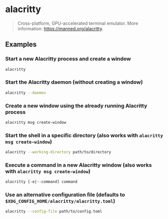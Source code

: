 # alacritty

> Cross-platform, GPU-accelerated terminal emulator. More information: <https://manned.org/alacritty>.

## Examples

### Start a new Alacritty process and create a window

```bash
alacritty
```

### Start the Alacritty daemon (without creating a window)

```bash
alacritty --daemon
```

### Create a new window using the already running Alacritty process

```bash
alacritty msg create-window
```

### Start the shell in a specific directory (also works with `alacritty msg create-window`)

```bash
alacritty --working-directory path/to/directory
```

### Execute a command in a new Alacritty window (also works with `alacritty msg create-window`)

```bash
alacritty [-e|--command] command
```

### Use an alternative configuration file (defaults to `$XDG_CONFIG_HOME/alacritty/alacritty.toml`)

```bash
alacritty --config-file path/to/config.toml
```
